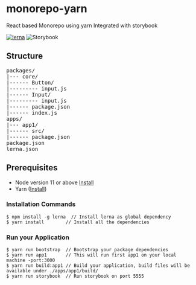 # monorepo-yarn
React based Monorepo using yarn Integrated with storybook

[![lerna](https://img.shields.io/badge/maintained%20with-lerna-cc00ff.svg)](https://lerna.js.org/) ![Storybook](https://cdn.jsdelivr.net/gh/storybookjs/brand@master/badge/badge-storybook.svg)

## Structure
<pre>
packages/
|--- core/
|------ Button/
|--------- input.js
|------ Input/
|--------- input.js
|------ package.json
|------ index.js
apps/
|--- app1/
|------ src/
|------ package.json
package.json
lerna.json
</pre>

## Prerequisites
- Node version 11 or above [Install](https://nodejs.org/en/download/)
- Yarn ([Install](https://classic.yarnpkg.com/en/docs/install))

### Installation Commands
```
$ npm install -g lerna  // Install lerna as global dependency
$ yarn install        // Install all the dependencies
```
### Run your Application
```
$ yarn run bootstrap  // Bootstrap your package dependencies
$ yarn run app1       // This will run first app1 on your local machine -port:3000
$ yarn run build:app1 // Build your application, build files will be available under ./apps/app1/build/
$ yarn run storybook  // Run storybook on port 5555
```